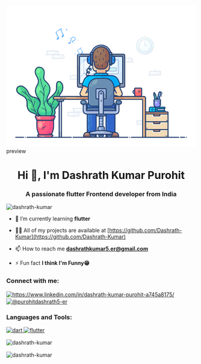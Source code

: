 ![logo](https://github.com/Dashrath-Kumar/Dashrath-Kumar/blob/main/app.gif)
preview
<h1 align="center">Hi 👋, I'm Dashrath Kumar Purohit</h1>
<h3 align="center">A passionate flutter Frontend developer from India</h3>

<p align="left"> <img src="https://komarev.com/ghpvc/?username=dashrath-kumar&label=Profile%20views&color=0e75b6&style=flat" alt="dashrath-kumar" /> </p>

- 🌱 I’m currently learning **flutter**

- 👨‍💻 All of my projects are available at [https://github.com/Dashrath-Kumar](https://github.com/Dashrath-Kumar)

- 📫 How to reach me **dashrathkumar5.er@gmail.com**

- ⚡ Fun fact **I think I'm Funny😁**

<h3 align="left">Connect with me:</h3>
<p align="left">
<a href="https://linkedin.com/in/https://www.linkedin.com/in/dashrath-kumar-purohit-a745a8175/" target="blank"><img align="center" src="https://raw.githubusercontent.com/rahuldkjain/github-profile-readme-generator/master/src/images/icons/Social/linked-in-alt.svg" alt="https://www.linkedin.com/in/dashrath-kumar-purohit-a745a8175/" height="30" width="40" /></a>
<a href="https://medium.com/@purohitdashrath5-er" target="blank"><img align="center" src="https://raw.githubusercontent.com/rahuldkjain/github-profile-readme-generator/master/src/images/icons/Social/medium.svg" alt="@purohitdashrath5-er" height="30" width="40" /></a>
</p>

<h3 align="left">Languages and Tools:</h3>
<p align="left"> <a href="https://dart.dev" target="_blank" rel="noreferrer"> <img src="https://www.vectorlogo.zone/logos/dartlang/dartlang-icon.svg" alt="dart" width="40" height="40"/> </a> <a href="https://flutter.dev" target="_blank" rel="noreferrer"> <img src="https://www.vectorlogo.zone/logos/flutterio/flutterio-icon.svg" alt="flutter" width="40" height="40"/> </a> </p>

<p><img align="center" src="https://github-readme-stats.vercel.app/api/top-langs?username=dashrath-kumar&show_icons=true&locale=en&layout=compact" alt="dashrath-kumar" /></p>

<p><img align="center" src="https://github-readme-streak-stats.herokuapp.com/?user=dashrath-kumar&" alt="dashrath-kumar" /></p>
